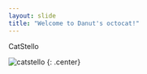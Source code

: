 ```yaml
---
layout: slide
title: "Welcome to Danut's octocat!"
---
```


CatStello

![catstello](https://octodex.github.com/images/catstello.png)
{: .center}
